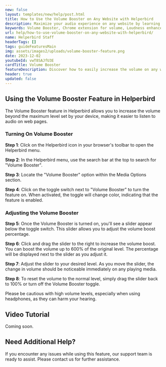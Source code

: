 ```yaml
---
new: false
layout: templates/new/help/post.html
title: How to Use the Volume Booster on Any Website with Helperbird
description: Maximize your audio experience on any website by learning how to increase the volume beyond the standard limits with Helperbird's Volume Booster feature.
keywords: Volume Booster, Chrome extension for volume, Loudness enhancement, Helperbird features, Accessibility tools, Audio boost for Chrome, Helperbird for Edge, Helperbird for Firefox, Helperbird for Chrome
url: help/how-to-use-volume-booster-on-any-website-with-helperbird/
name: Helperbird Staff
headerTags: []
tags: guideFeaturesMain
img: assets/images2/uploads/volume-booster-feature.png
date: 2023-12-02
youtubeId: vwT8SAJfU3E
cardTitle: Volume Booster
featureDescription: Discover how to easily increase the volume on any website with Helperbird's Volume Booster feature. Our guide will show you how to turn on the feature and adjust the volume to your preference, ensuring you never miss a beat.
header: true
updated: false
---
```


## Using the Volume Booster Feature in Helperbird

The Volume Booster feature in Helperbird allows you to increase the volume beyond the maximum level set by your device, making it easier to listen to audio on web pages.

### Turning On Volume Booster

**Step 1**: Click on the Helperbird icon in your browser's toolbar to open the Helperbird menu.

**Step 2**: In the Helperbird menu, use the search bar at the top to search for "Volume Booster".

**Step 3**: Locate the "Volume Booster" option within the Media Options section.

**Step 4**: Click on the toggle switch next to "Volume Booster" to turn the feature on. When activated, the toggle will change color, indicating that the feature is enabled.

### Adjusting the Volume Booster

**Step 5**: Once the Volume Booster is turned on, you'll see a slider appear below the toggle switch. This slider allows you to adjust the volume boost percentage.

**Step 6**: Click and drag the slider to the right to increase the volume boost. You can boost the volume up to 600% of the original level. The percentage will be displayed next to the slider as you adjust it.

**Step 7**: Adjust the slider to your desired level. As you move the slider, the change in volume should be noticeable immediately on any playing media.

**Step 8**: To reset the volume to the normal level, simply drag the slider back to 100% or turn off the Volume Booster toggle.

Please be cautious with high volume levels, especially when using headphones, as they can harm your hearing.


## Video Tutorial

Coming soon.

## Need Additional Help?

If you encounter any issues while using this feature, our support team is ready to assist. Please contact us for further assistance.

